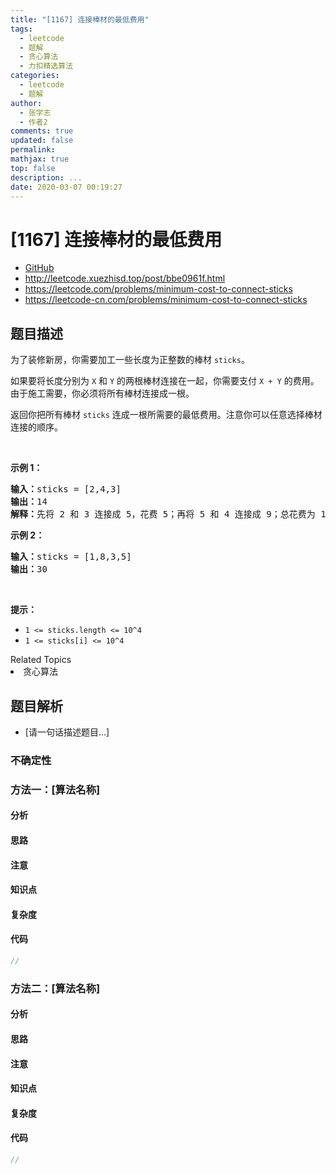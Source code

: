 ```yaml
---
title: "[1167] 连接棒材的最低费用"
tags:
  - leetcode
  - 题解
  - 贪心算法
  - 力扣精选算法
categories:
  - leetcode
  - 题解
author:
  - 张学志
  - 作者2
comments: true
updated: false
permalink:
mathjax: true
top: false
description: ...
date: 2020-03-07 00:19:27
---
```



# [1167] 连接棒材的最低费用
* [GitHub](https://github.com/algoboy101/LeetCodeCrowdsource/tree/master/_posts/QA/%5B1167%5D%20%E8%BF%9E%E6%8E%A5%E6%A3%92%E6%9D%90%E7%9A%84%E6%9C%80%E4%BD%8E%E8%B4%B9%E7%94%A8.md)
* http://leetcode.xuezhisd.top/post/bbe0961f.html
* https://leetcode.com/problems/minimum-cost-to-connect-sticks
* https://leetcode-cn.com/problems/minimum-cost-to-connect-sticks


## 题目描述

<p>为了装修新房，你需要加工一些长度为正整数的棒材&nbsp;<code>sticks</code>。</p>

<p>如果要将长度分别为&nbsp;<code>X</code> 和&nbsp;<code>Y</code>&nbsp;的两根棒材连接在一起，你需要支付&nbsp;<code>X + Y</code>&nbsp;的费用。 由于施工需要，你必须将所有棒材连接成一根。</p>

<p>返回你把所有棒材&nbsp;<code>sticks</code>&nbsp;连成一根所需要的最低费用。注意你可以任意选择棒材连接的顺序。</p>

<p>&nbsp;</p>

<p><strong>示例 1：</strong></p>

<pre><strong>输入：</strong>sticks = [2,4,3]
<strong>输出：</strong>14
<strong>解释：</strong>先将 2 和 3 连接成 5，花费 5；再将 5 和 4 连接成 9；总花费为 14。
</pre>

<p><strong>示例 2：</strong></p>

<pre><strong>输入：</strong>sticks = [1,8,3,5]
<strong>输出：</strong>30
</pre>

<p>&nbsp;</p>

<p><strong>提示：</strong></p>

<ul>
	<li><code>1 &lt;= sticks.length &lt;= 10^4</code></li>
	<li><code>1 &lt;= sticks[i] &lt;= 10^4</code></li>
</ul>
<div><div>Related Topics</div><div><li>贪心算法</li></div></div>


## 题目解析
* [请一句话描述题目...]

### 不确定性


### 方法一：[算法名称]

#### 分析

#### 思路

#### 注意

#### 知识点

#### 复杂度

#### 代码

```cpp
//
```


### 方法二：[算法名称]

#### 分析

#### 思路

#### 注意

#### 知识点

#### 复杂度

#### 代码

```cpp
//
```



